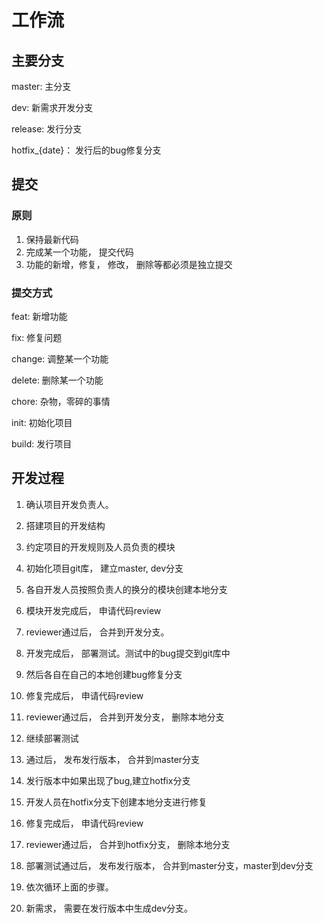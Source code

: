# 工作流

## 主要分支

master: 主分支

dev: 新需求开发分支

release: 发行分支

hotfix_{date}： 发行后的bug修复分支


## 提交

### 原则
1. 保持最新代码
2. 完成某一个功能， 提交代码
3. 功能的新增，修复， 修改， 删除等都必须是独立提交

### 提交方式

feat: 新增功能

fix: 修复问题

change: 调整某一个功能

delete: 删除某一个功能

chore: 杂物，零碎的事情

init: 初始化项目

build: 发行项目

## 开发过程

1. 确认项目开发负责人。

2. 搭建项目的开发结构

3. 约定项目的开发规则及人员负责的模块

4. 初始化项目git库， 建立master, dev分支

5. 各自开发人员按照负责人的换分的模块创建本地分支

6. 模块开发完成后， 申请代码review

7. reviewer通过后， 合并到开发分支。

8. 开发完成后， 部署测试。测试中的bug提交到git库中

9. 然后各自在自己的本地创建bug修复分支

10. 修复完成后， 申请代码review

11. reviewer通过后， 合并到开发分支， 删除本地分支

12. 继续部署测试

13. 通过后， 发布发行版本， 合并到master分支

14. 发行版本中如果出现了bug,建立hotfix分支

15. 开发人员在hotfix分支下创建本地分支进行修复

16. 修复完成后， 申请代码review

17. reviewer通过后， 合并到hotfix分支， 删除本地分支

18. 部署测试通过后， 发布发行版本， 合并到master分支，master到dev分支

19. 依次循环上面的步骤。

20. 新需求， 需要在发行版本中生成dev分支。

